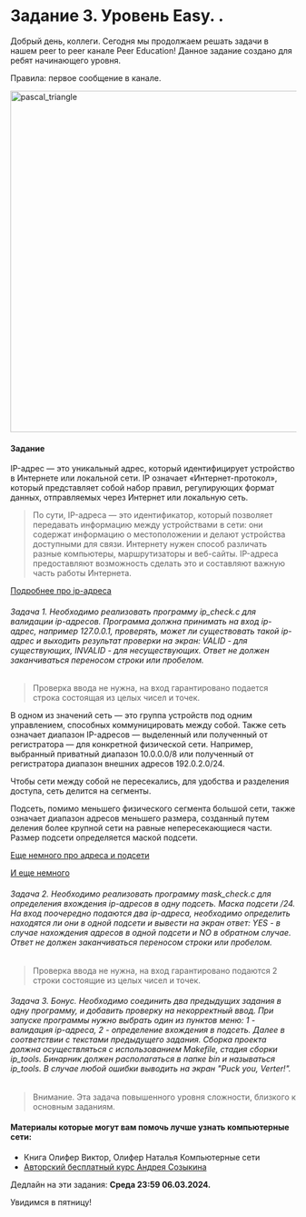 # Задание 3. Уровень Easy. .

Добрый день, коллеги. Сегодня мы продолжаем решать задачи в нашем peer to peer канале Peer Education! Данное задание создано для ребят начинающего уровня.

Правила: первое сообщение в канале.

 <image src="images/servers.jpeg" alt="pascal_triangle" width=600px>

#### Задание

IP-адрес — это уникальный адрес, который идентифицирует устройство в Интернете или локальной сети. IP означает «Интернет-протокол», который представляет собой набор правил, регулирующих формат данных, отправляемых через Интернет или локальную сеть.

> По сути, IP-адреса — это идентификатор, который позволяет передавать информацию между устройствами в сети: они содержат информацию о местоположении и делают устройства доступными для связи. Интернету нужен способ различать разные компьютеры, маршрутизаторы и веб-сайты. IP-адреса предоставляют возможность сделать это и составляют важную часть работы Интернета.

[Подробнее про ip-адреса](https://www.kaspersky.ru/resource-center/definitions/what-is-an-ip-address)

###### Задача 1. Необходимо реализовать программу ip_check.c для валидации ip-адресов. Программа должна принимать на вход ip-адрес, например 127.0.0.1, проверять, может ли существовать такой ip-адрес и выходить результат проверки на экран: VALID - для существующих, INVALID - для несуществующих. Ответ не должен заканчиваться переносом строки или пробелом.

> Проверка ввода не нужна, на вход гарантировано подается строка состоящая из целых чисел и точек.

В одном из значений сеть — это группа устройств под одним управлением, способных коммуницировать между собой. Также сеть означает диапазон IP-адресов — выделенный или полученный от регистратора — для конкретной физической сети. Например, выбранный приватный диапазон 10.0.0.0/8 или полученный от регистратора диапазон внешних адресов 192.0.2.0/24.

Чтобы сети между собой не пересекались, для удобства и разделения доступа, сеть делится на сегменты.

Подсеть, помимо меньшего физического сегмента большой сети, также означает диапазон адресов меньшего размера, созданный путем деления более крупной сети на равные непересекающиеся части. Размер подсети определяется маской подсети.

[Еще немного про адреса и подсети](https://selectel.ru/blog/subnet-mask/)

[И еще немного](https://www.cloud4y.ru/blog/what-is-a-subnet-mask/)

###### Задача 2. Необходимо реализовать программу mask_check.c для определения вхождения ip-адресов в одну подсеть. Маска подсети /24. На вход поочередно подаются два ip-адреса, необходимо определить находятся ли они в одной подсети и вывести на экран ответ: YES - в случае нахождения адресов в одной подсети и NO в обратном случае. Ответ не должен заканчиваться переносом строки или пробелом.

> Проверка ввода не нужна, на вход гарантировано подаются 2 строки состоящие из целых чисел и точек.

###### Задача 3. Бонус. Необходимо соединить два предыдущих задания в одну программу, и добавить проверку на некорректный ввод. При запуске программы нужно выбрать один из пунктов меню: 1 - валидация ip-адреса, 2 - определение вхождения в подсеть. Далее в соответствии с текстами предыдущего задания. Сборка проекта должна осуществляться с использованием Makefile, стадия сборки ip_tools. Бинарник должен располагаться в папке bin и называться ip_tools. В случае любой ошибки выводить на экран "Puck you, Verter!".

> Внимание. Эта задача повышенного уровня сложности, близкого к основным заданиям. 

#### Материалы которые могут вам помочь лучше узнать компьютерные сети:
- Книга Олифер Виктор, Олифер Наталья Компьютерные сети
- [Авторский бесплатный курс Андрея Созыкина](https://www.asozykin.ru/courses/networks_online)

Дедлайн на эти задания: **Среда 23:59 06.03.2024.**

Увидимся в пятницу!